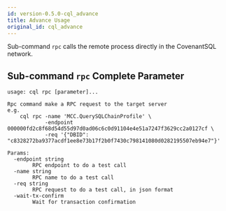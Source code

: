 ```yaml
---
id: version-0.5.0-cql_advance
title: Advance Usage
original_id: cql_advance
---
```


Sub-command `rpc` calls the remote process directly in the CovenantSQL network.

## Sub-command `rpc` Complete Parameter

    usage: cql rpc [parameter]...

    Rpc command make a RPC request to the target server
    e.g.
        cql rpc -name 'MCC.QuerySQLChainProfile' \
                -endpoint 000000fd2c8f68d54d55d97d0ad06c6c0d91104e4e51a7247f3629cc2a0127cf \
                -req '{"DBID": "c8328272ba9377acdf1ee8e73b17f2b0f7430c798141080d0282195507eb94e7"}'

    Params:
      -endpoint string
            RPC endpoint to do a test call
      -name string
            RPC name to do a test call
      -req string
            RPC request to do a test call, in json format
      -wait-tx-confirm
            Wait for transaction confirmation

